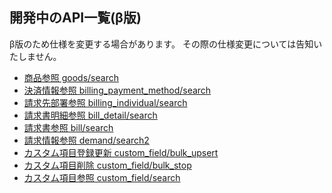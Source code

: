 ## 開発中のAPI一覧(β版)

β版のため仕様を変更する場合があります。
その際の仕様変更については告知いたしません。

- [商品参照 goods/search](goods/search.md)
- [決済情報参照 billing_payment_method/search](billing_payment_method/search.md)
- [請求先部署参照 billing_individual/search](billing_individual/search.md)
- [請求書明細参照 bill_detail/search](bill_detail/search.md)
- [請求書参照 bill/search](bill/search.md)
- [請求情報参照 demand/search2](demand/search2.md)
- [カスタム項目登録更新 custom_field/bulk_upsert](mst_custom_field/bulk_upsert.md)
- [カスタム項目削除 custom_field/bulk_stop](mst_custom_field/bulk_stop.md)
- [カスタム項目参照 custom_field/search](mst_custom_field/search.md)
